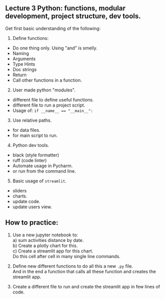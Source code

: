## Lecture 3 Python: functions, modular development, project structure, dev tools.

Get first basic understanding of the following:

1. Define functions:  
* Do one thing only. Using "and" is smelly.
* Naming
* Arguments
* Type Hints
* Doc strings
* Return
* Call other functions in a function.  

2. User made python "modules".

* different file to define useful functions.
* different file to run a project script.
* Usage of: `if __name__ == "__main__":`

3. Use relative paths.
* for data files.
* for main script to run.

4. Python dev tools.
* black (style formatter)
* ruff (code linter)
* Automate usage in Pycharm.
* or run from the command line.


5. Basic usage of `streamlit`.
* sliders
* charts.
* update code.
* update users view.


## How to practice:  

1) Use a new jupyter notebook to:    
a) sum activities distance by date.  
b) Create a plotly chart for this.  
c) Create a streamlit app for this chart.  
Do this cell after cell in many single line commands.    

2) Define new different functions to do all this a new `.py` file.  
And in the end a function that calls all these function and creates the streamlit app.  

3) Create a different file to run and create the streamlit app in few lines of code.